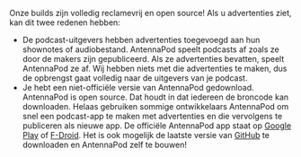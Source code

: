 Onze builds zijn volledig reclamevrij en open source! Als u advertenties ziet,
kan dit twee redenen hebben:

- De podcast-uitgevers hebben advertenties toegevoegd aan hun shownotes of
audiobestand. AntennaPod speelt podcasts af zoals ze door de makers zijn
gepubliceerd. Als ze advertenties bevatten, speelt AntennaPod ze af. Wij hebben
niets met die advertenties te maken, dus de opbrengst gaat volledig naar de
uitgevers van je podcast.
- Je hebt een niet-officiële versie van AntennaPod gedownload. AntennaPod is
open source. Dat houdt in dat iedereen de broncode kan downloaden. Helaas
gebruiken sommige ontwikkelaars AntennaPod om snel een podcast-app te maken met
advertenties en die vervolgens te publiceren als nieuwe app. De officiële
AntennaPod app staat op [Google Play](https://play.google.com/store/apps/details?id=de.danoeh.antennapod)
of [F-Droid](https://f-droid.org/packages/de.danoeh.antennapod/). Het is ook
mogelijk de laatste versie van [GitHub](https://github.com/AntennaPod/AntennaPod/)
te downloaden en AntennaPod zelf te bouwen!
